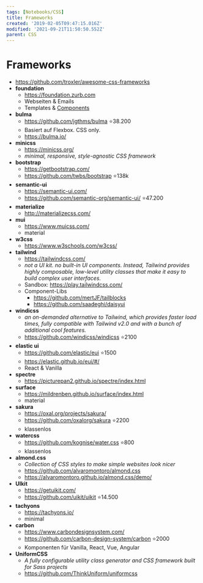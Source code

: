 ```yaml
---
tags: [Notebooks/CSS]
title: Frameworks
created: '2019-02-05T09:47:15.016Z'
modified: '2021-09-21T11:50:50.552Z'
parent: CSS
---
```


# Frameworks
- <https://github.com/troxler/awesome-css-frameworks>
- **foundation**
  - https://foundation.zurb.com
  - Webseiten & Emails
  - Templates & [Components](https://foundation.zurb.com/sites/docs/kitchen-sink.html)
- **bulma**
  - https://github.com/jgthms/bulma ⭐38.200
  - Basiert auf Flexbox. CSS only.
  - https://bulma.io/
- **minicss**
  - https://minicss.org/
  - *minimal, responsive, style-agnostic CSS framework*
- **bootstrap**
  - https://getbootstrap.com/
  - https://github.com/twbs/bootstrap ⭐138k
- **semantic-ui**
  - https://semantic-ui.com/ 
  - https://github.com/semantic-org/semantic-ui/ ⭐47.200
- **materialize**
  - http://materializecss.com/
- **mui**
  - https://www.muicss.com/
  - material
- **w3css**
  - https://www.w3schools.com/w3css/
- **tailwind**
  - <https://tailwindcss.com/>
  - *not a UI kit. no built-in UI components. Instead, Tailwind provides highly composable, low-level utility classes that make it easy to build complex user interfaces.*
  - Sandbox: <https://play.tailwindcss.com/>
  - Component-Libs
    - <https://github.com/mertJF/tailblocks>
    - <https://github.com/saadeghi/daisyui>
- **windicss**
  - *an on-demanded alternative to Tailwind, which provides faster load times, fully compatible with Tailwind v2.0 and with a bunch of additional cool features.*
  - <https://github.com/windicss/windicss> ⭐2100
- **elastic ui**
  - https://github.com/elastic/eui ⭐1500
  - https://elastic.github.io/eui/#/
  - React & Vanilla
- **spectre**
  - https://picturepan2.github.io/spectre/index.html
- **surface**
  - https://mildrenben.github.io/surface/index.html
  - material
- **sakura**
  - <https://oxal.org/projects/sakura/>
  - <https://github.com/oxalorg/sakura> ⭐2200
  - klassenlos
- **watercss**
  - <https://github.com/kognise/water.css> ⭐800
  - klassenlos
- **almond.css**
  - *Collection of CSS styles to make simple websites look nicer* 
  - <https://github.com/alvaromontoro/almond.css>
  - <https://alvaromontoro.github.io/almond.css/demo/>
- **UIkit**
  - https://getuikit.com/
  - https://github.com/uikit/uikit ⭐14.500
- **tachyons**
  - https://tachyons.io/
  - minimal
- **carbon**
  - https://www.carbondesignsystem.com/
  - https://github.com/carbon-design-system/carbon ⭐2000
  - Komponenten für Vanilla, React, Vue, Angular
- **UniformCSS**
  - *A fully configurable utility class generator and CSS framework built for Sass projects*
  - <https://github.com/ThinkUniform/uniformcss>
